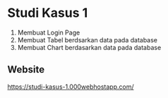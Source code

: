 # Studi Kasus 1

1. Membuat Login Page
2. Membuat Tabel berdsarkan data pada database
3. Membuat Chart berdasarkan data pada database

## Website
https://studi-kasus-1.000webhostapp.com/
